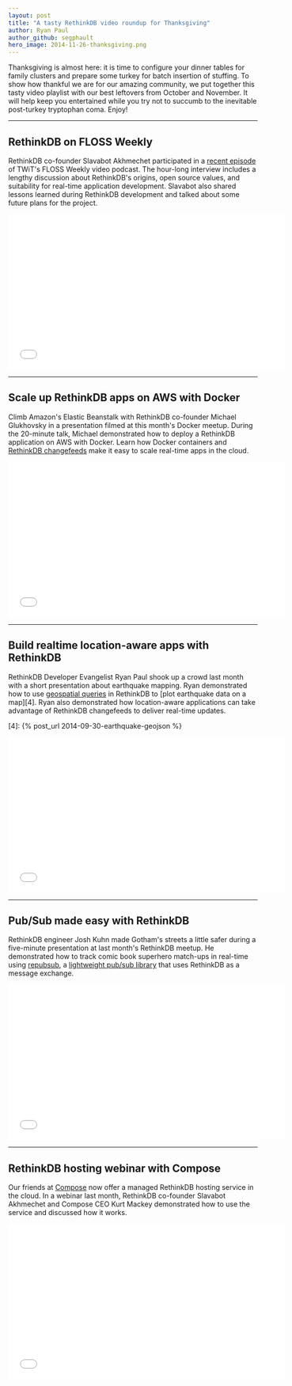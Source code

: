 ```yaml
---
layout: post
title: "A tasty RethinkDB video roundup for Thanksgiving"
author: Ryan Paul
author_github: segphault
hero_image: 2014-11-26-thanksgiving.png
---
```


Thanksgiving is almost here: it is time to configure your dinner tables for
family clusters and prepare some turkey for batch insertion of stuffing. To
show how thankful we are for our amazing community, we put together this tasty
video playlist with our best leftovers from October and November. It will help
keep you entertained while you try not to succumb to the inevitable post-turkey
tryptophan coma. Enjoy!
<!--more-->

---

## RethinkDB on FLOSS Weekly

RethinkDB co-founder Slavabot Akhmechet participated in a [recent episode][1] of
TWiT's FLOSS Weekly video podcast. The hour-long interview includes a lengthy
discussion about RethinkDB's origins, open source values, and suitability for
real-time application development. Slavabot also shared lessons learned during
RethinkDB development and talked about some future plans for the project.

[1]: http://twit.tv/show/floss-weekly/315

<iframe width="560" height="315" src="//www.youtube.com/embed/XyNKYgzOkbg" frameborder="0" allowfullscreen></iframe>

---

## Scale up RethinkDB apps on AWS with Docker

Climb Amazon's Elastic Beanstalk with RethinkDB co-founder Michael Glukhovsky
in a presentation filmed at this month's Docker meetup. During the 20-minute
talk, Michael demonstrated how to deploy a RethinkDB application on AWS with
Docker. Learn how Docker containers and [RethinkDB changefeeds][2] make it easy
to scale real-time apps in the cloud.

[2]: /docs/changefeeds

<iframe width="560" height="315" src="//www.youtube.com/embed/yDS1e_Sg4WQ" frameborder="0" allowfullscreen></iframe>

---

## Build realtime location-aware apps with RethinkDB

RethinkDB Developer Evangelist Ryan Paul shook up a crowd last month with a
short presentation about earthquake mapping. Ryan demonstrated how to use
[geospatial queries][3] in RethinkDB to [plot earthquake data on a map][4].
Ryan also demonstrated how location-aware applications can take advantage of
RethinkDB changefeeds to deliver real-time updates.

[3]: /docs/geo-support/javascript/
[4]: {% post_url 2014-09-30-earthquake-geojson %}

<iframe width="560" height="315" src="//www.youtube.com/embed/BWGL1eAmscE" frameborder="0" allowfullscreen></iframe>

---

## Pub/Sub made easy with RethinkDB

RethinkDB engineer Josh Kuhn made Gotham's streets a little safer during a
five-minute presentation at last month's RethinkDB meetup. He demonstrated how
to track comic book superhero match-ups in real-time using [repubsub][], a
[lightweight pub/sub library][5] that uses RethinkDB as a message exchange.

[repubsub]: https://github.com/rethinkdb/example-pubsub
[5]: /docs/publish-subscribe/javascript/

<iframe width="560" height="315" src="//www.youtube.com/embed/3FQtVXZuG8c" frameborder="0" allowfullscreen></iframe>

---

## RethinkDB hosting webinar with Compose

Our friends at [Compose][] now offer a managed RethinkDB
hosting service in the cloud. In a webinar last month, RethinkDB co-founder
Slavabot Akhmechet and Compose CEO Kurt Mackey demonstrated how to use the service
and discussed how it works.

[Compose]: http://compose.io/

<iframe src="//player.vimeo.com/video/110087096" width="560" height="315" frameborder="0" webkitallowfullscreen mozallowfullscreen allowfullscreen></iframe> 
